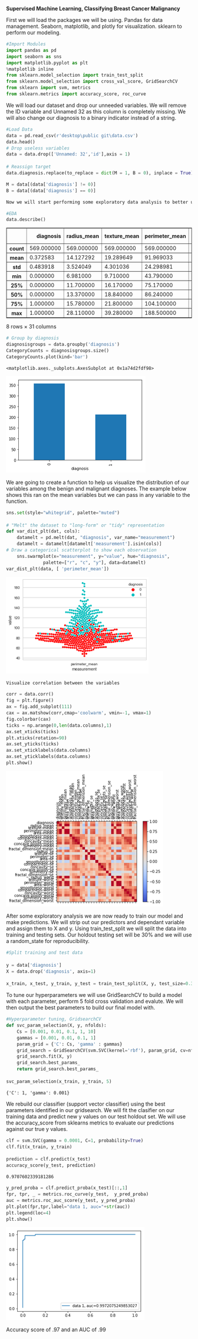 
**Supervised Machine Learning, Classifying Breast Cancer Malignancy**

First we will load the packages we will be using. Pandas for data management. Seaborn, matplotlib, and plotly for visualization. sklearn to perform our modeling.


```python
#Import Modules
import pandas as pd
import seaborn as sns
import matplotlib.pyplot as plt
%matplotlib inline
from sklearn.model_selection import train_test_split
from sklearn.model_selection import cross_val_score, GridSearchCV
from sklearn import svm, metrics
from sklearn.metrics import accuracy_score, roc_curve
```

We will load our dataset and drop our unneeded variables. We will remove the ID variable and Unnamed 32 as this column is completely missing. We will also change our diagnosis to a binary indicator instead of a string.


```python
#Load Data
data = pd.read_csv(r'desktop\public git\data.csv')
data.head()
# Drop useless variables
data = data.drop(['Unnamed: 32','id'],axis = 1)

# Reassign target
data.diagnosis.replace(to_replace = dict(M = 1, B = 0), inplace = True)
```


```python
M = data[(data['diagnosis'] != 0)]
B = data[(data['diagnosis'] == 0)]

```


```python
Now we will start performing some exploratory data analysis to better understand our dataset.
```


```python
#EDA
data.describe()
```




<div>
<style>
    .dataframe thead tr:only-child th {
        text-align: right;
    }

    .dataframe thead th {
        text-align: left;
    }

    .dataframe tbody tr th {
        vertical-align: top;
    }
</style>
<table border="1" class="dataframe">
  <thead>
    <tr style="text-align: right;">
      <th></th>
      <th>diagnosis</th>
      <th>radius_mean</th>
      <th>texture_mean</th>
      <th>perimeter_mean</th>
      <th>area_mean</th>
      <th>smoothness_mean</th>
      <th>compactness_mean</th>
      <th>concavity_mean</th>
      <th>concave points_mean</th>
      <th>symmetry_mean</th>
      <th>...</th>
      <th>radius_worst</th>
      <th>texture_worst</th>
      <th>perimeter_worst</th>
      <th>area_worst</th>
      <th>smoothness_worst</th>
      <th>compactness_worst</th>
      <th>concavity_worst</th>
      <th>concave points_worst</th>
      <th>symmetry_worst</th>
      <th>fractal_dimension_worst</th>
    </tr>
  </thead>
  <tbody>
    <tr>
      <th>count</th>
      <td>569.000000</td>
      <td>569.000000</td>
      <td>569.000000</td>
      <td>569.000000</td>
      <td>569.000000</td>
      <td>569.000000</td>
      <td>569.000000</td>
      <td>569.000000</td>
      <td>569.000000</td>
      <td>569.000000</td>
      <td>...</td>
      <td>569.000000</td>
      <td>569.000000</td>
      <td>569.000000</td>
      <td>569.000000</td>
      <td>569.000000</td>
      <td>569.000000</td>
      <td>569.000000</td>
      <td>569.000000</td>
      <td>569.000000</td>
      <td>569.000000</td>
    </tr>
    <tr>
      <th>mean</th>
      <td>0.372583</td>
      <td>14.127292</td>
      <td>19.289649</td>
      <td>91.969033</td>
      <td>654.889104</td>
      <td>0.096360</td>
      <td>0.104341</td>
      <td>0.088799</td>
      <td>0.048919</td>
      <td>0.181162</td>
      <td>...</td>
      <td>16.269190</td>
      <td>25.677223</td>
      <td>107.261213</td>
      <td>880.583128</td>
      <td>0.132369</td>
      <td>0.254265</td>
      <td>0.272188</td>
      <td>0.114606</td>
      <td>0.290076</td>
      <td>0.083946</td>
    </tr>
    <tr>
      <th>std</th>
      <td>0.483918</td>
      <td>3.524049</td>
      <td>4.301036</td>
      <td>24.298981</td>
      <td>351.914129</td>
      <td>0.014064</td>
      <td>0.052813</td>
      <td>0.079720</td>
      <td>0.038803</td>
      <td>0.027414</td>
      <td>...</td>
      <td>4.833242</td>
      <td>6.146258</td>
      <td>33.602542</td>
      <td>569.356993</td>
      <td>0.022832</td>
      <td>0.157336</td>
      <td>0.208624</td>
      <td>0.065732</td>
      <td>0.061867</td>
      <td>0.018061</td>
    </tr>
    <tr>
      <th>min</th>
      <td>0.000000</td>
      <td>6.981000</td>
      <td>9.710000</td>
      <td>43.790000</td>
      <td>143.500000</td>
      <td>0.052630</td>
      <td>0.019380</td>
      <td>0.000000</td>
      <td>0.000000</td>
      <td>0.106000</td>
      <td>...</td>
      <td>7.930000</td>
      <td>12.020000</td>
      <td>50.410000</td>
      <td>185.200000</td>
      <td>0.071170</td>
      <td>0.027290</td>
      <td>0.000000</td>
      <td>0.000000</td>
      <td>0.156500</td>
      <td>0.055040</td>
    </tr>
    <tr>
      <th>25%</th>
      <td>0.000000</td>
      <td>11.700000</td>
      <td>16.170000</td>
      <td>75.170000</td>
      <td>420.300000</td>
      <td>0.086370</td>
      <td>0.064920</td>
      <td>0.029560</td>
      <td>0.020310</td>
      <td>0.161900</td>
      <td>...</td>
      <td>13.010000</td>
      <td>21.080000</td>
      <td>84.110000</td>
      <td>515.300000</td>
      <td>0.116600</td>
      <td>0.147200</td>
      <td>0.114500</td>
      <td>0.064930</td>
      <td>0.250400</td>
      <td>0.071460</td>
    </tr>
    <tr>
      <th>50%</th>
      <td>0.000000</td>
      <td>13.370000</td>
      <td>18.840000</td>
      <td>86.240000</td>
      <td>551.100000</td>
      <td>0.095870</td>
      <td>0.092630</td>
      <td>0.061540</td>
      <td>0.033500</td>
      <td>0.179200</td>
      <td>...</td>
      <td>14.970000</td>
      <td>25.410000</td>
      <td>97.660000</td>
      <td>686.500000</td>
      <td>0.131300</td>
      <td>0.211900</td>
      <td>0.226700</td>
      <td>0.099930</td>
      <td>0.282200</td>
      <td>0.080040</td>
    </tr>
    <tr>
      <th>75%</th>
      <td>1.000000</td>
      <td>15.780000</td>
      <td>21.800000</td>
      <td>104.100000</td>
      <td>782.700000</td>
      <td>0.105300</td>
      <td>0.130400</td>
      <td>0.130700</td>
      <td>0.074000</td>
      <td>0.195700</td>
      <td>...</td>
      <td>18.790000</td>
      <td>29.720000</td>
      <td>125.400000</td>
      <td>1084.000000</td>
      <td>0.146000</td>
      <td>0.339100</td>
      <td>0.382900</td>
      <td>0.161400</td>
      <td>0.317900</td>
      <td>0.092080</td>
    </tr>
    <tr>
      <th>max</th>
      <td>1.000000</td>
      <td>28.110000</td>
      <td>39.280000</td>
      <td>188.500000</td>
      <td>2501.000000</td>
      <td>0.163400</td>
      <td>0.345400</td>
      <td>0.426800</td>
      <td>0.201200</td>
      <td>0.304000</td>
      <td>...</td>
      <td>36.040000</td>
      <td>49.540000</td>
      <td>251.200000</td>
      <td>4254.000000</td>
      <td>0.222600</td>
      <td>1.058000</td>
      <td>1.252000</td>
      <td>0.291000</td>
      <td>0.663800</td>
      <td>0.207500</td>
    </tr>
  </tbody>
</table>
<p>8 rows × 31 columns</p>
</div>




```python
# Group by diagnosis
diagnosisgroups = data.groupby('diagnosis')
CategoryCounts = diagnosisgroups.size()
CategoryCounts.plot(kind='bar')
```




    <matplotlib.axes._subplots.AxesSubplot at 0x1a74d2fdf98>




![png](output_8_1.png)


We are going to create a function to help us visualize the distribution of our variables among the benign and malignant diagnoses. The example below shows this ran on the mean variables but we can pass in any variable to the function.


```python
sns.set(style="whitegrid", palette="muted")

# "Melt" the dataset to "long-form" or "tidy" representation
def var_dist_plt(dat, cols):
    datamelt = pd.melt(dat, "diagnosis", var_name="measurement")
    datamelt = datamelt[datamelt['measurement'].isin(cols)]
# Draw a categorical scatterplot to show each observation
    sns.swarmplot(x="measurement", y="value", hue="diagnosis",
              palette=["r", "c", "y"], data=datamelt)
var_dist_plt(data, [ 'perimeter_mean'])
```


![png](output_10_0.png)



```python
Visualize correlation between the variables
```


```python
corr = data.corr()
fig = plt.figure()
ax = fig.add_subplot(111)
cax = ax.matshow(corr,cmap='coolwarm', vmin=-1, vmax=1)
fig.colorbar(cax)
ticks = np.arange(0,len(data.columns),1)
ax.set_xticks(ticks)
plt.xticks(rotation=90)
ax.set_yticks(ticks)
ax.set_xticklabels(data.columns)
ax.set_yticklabels(data.columns)
plt.show()
```


![png](output_12_0.png)


After some exploratory analysis we are now ready to train our model and make predictions. We will strip out our predictors and dependant variable and assign them to X and y. Using train_test_split we will split the data into training and testing sets. Our holdout testing set will be 30% and we will use a random_state for reproducibility.


```python
#Split training and test data

y = data['diagnosis']
X = data.drop('diagnosis', axis=1)

x_train, x_test, y_train, y_test = train_test_split(X, y, test_size=0.30, random_state=42)
```

To tune our hyperparameters we will use GridSearchCV to build a model with each parameter, perform 5 fold cross validation and evalute. We will then output the best parameters to build our final model with.


```python
#Hyperparameter tuning, GridsearchCV
def svc_param_selection(X, y, nfolds):
    Cs = [0.001, 0.01, 0.1, 1, 10]
    gammas = [0.001, 0.01, 0.1, 1]
    param_grid = {'C': Cs, 'gamma' : gammas}
    grid_search = GridSearchCV(svm.SVC(kernel='rbf'), param_grid, cv=nfolds)
    grid_search.fit(X, y)
    grid_search.best_params_
    return grid_search.best_params_

svc_param_selection(x_train, y_train, 5)
```




    {'C': 1, 'gamma': 0.001}



We rebuild our classifier (support vector classifier) using the best parameters identified in our gridsearch. We will fit the clasifier on our training data and predict new y values on our test holdout set. We will use the accuracy_score from sklearns metrics to evaluate our predictions against our true y values.


```python
clf = svm.SVC(gamma = 0.0001, C=1, probability=True)
clf.fit(x_train, y_train) 

prediction = clf.predict(x_test)
accuracy_score(y_test, prediction)
```




    0.9707602339181286




```python
y_pred_proba = clf.predict_proba(x_test)[::,1]
fpr, tpr, _ = metrics.roc_curve(y_test,  y_pred_proba)
auc = metrics.roc_auc_score(y_test, y_pred_proba)
plt.plot(fpr,tpr,label="data 1, auc="+str(auc))
plt.legend(loc=4)
plt.show()
```


![png](output_19_0.png)


Accuracy score of .97 and an AUC of .99
